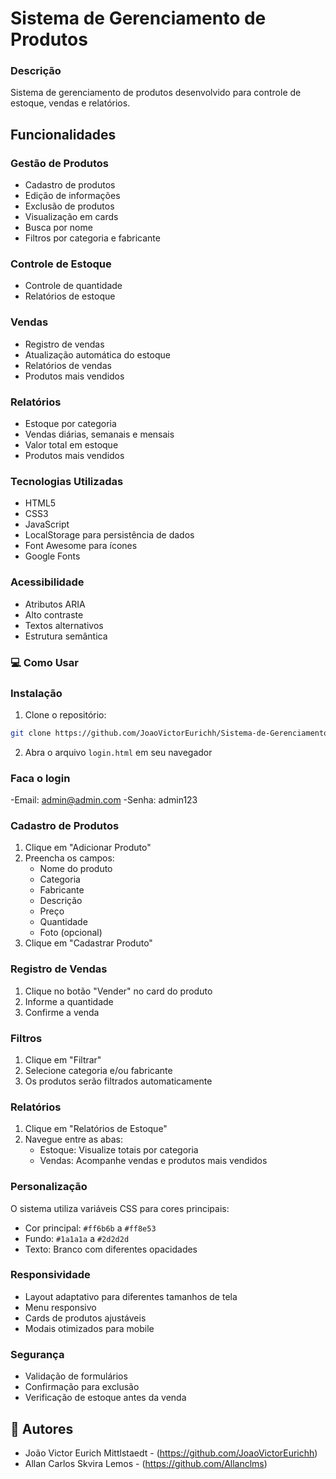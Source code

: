 # Sistema de Gerenciamento de Produtos

### Descrição
Sistema de gerenciamento de produtos desenvolvido para controle de estoque, vendas e relatórios.

## Funcionalidades

### Gestão de Produtos
- Cadastro de produtos
- Edição de informações
- Exclusão de produtos
- Visualização em cards
- Busca por nome
- Filtros por categoria e fabricante

### Controle de Estoque
- Controle de quantidade
- Relatórios de estoque

### Vendas
- Registro de vendas
- Atualização automática do estoque
- Relatórios de vendas
- Produtos mais vendidos

### Relatórios
- Estoque por categoria
- Vendas diárias, semanais e mensais
- Valor total em estoque
- Produtos mais vendidos

### Tecnologias Utilizadas
- HTML5
- CSS3
- JavaScript
- LocalStorage para persistência de dados
- Font Awesome para ícones
- Google Fonts

### Acessibilidade
- Atributos ARIA
- Alto contraste
- Textos alternativos
- Estrutura semântica

### 💻 Como Usar

### Instalação
1. Clone o repositório:
```bash
git clone https://github.com/JoaoVictorEurichh/Sistema-de-Gerenciamento.git
```

2. Abra o arquivo `login.html` em seu navegador

### Faca o login
-Email: admin@admin.com
-Senha: admin123

### Cadastro de Produtos
1. Clique em "Adicionar Produto"
2. Preencha os campos:
   - Nome do produto
   - Categoria
   - Fabricante
   - Descrição
   - Preço
   - Quantidade
   - Foto (opcional)
3. Clique em "Cadastrar Produto"

### Registro de Vendas
1. Clique no botão "Vender" no card do produto
2. Informe a quantidade
3. Confirme a venda

### Filtros
1. Clique em "Filtrar"
2. Selecione categoria e/ou fabricante
3. Os produtos serão filtrados automaticamente

### Relatórios
1. Clique em "Relatórios de Estoque"
2. Navegue entre as abas:
   - Estoque: Visualize totais por categoria
   - Vendas: Acompanhe vendas e produtos mais vendidos

### Personalização
O sistema utiliza variáveis CSS para cores principais:
- Cor principal: `#ff6b6b` a `#ff8e53`
- Fundo: `#1a1a1a` a `#2d2d2d`
- Texto: Branco com diferentes opacidades

### Responsividade
- Layout adaptativo para diferentes tamanhos de tela
- Menu responsivo
- Cards de produtos ajustáveis
- Modais otimizados para mobile

### Segurança
- Validação de formulários
- Confirmação para exclusão
- Verificação de estoque antes da venda

## 👥 Autores
- João Victor Eurich Mittlstaedt - (https://github.com/JoaoVictorEurichh)
- Allan Carlos Skvira Lemos - (https://github.com/Allanclms)
